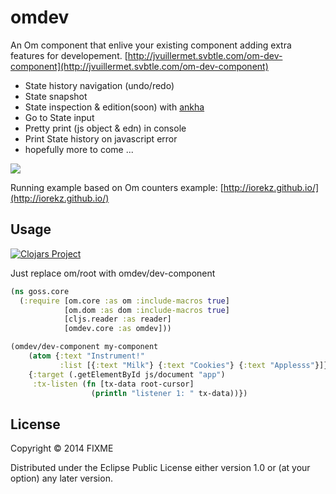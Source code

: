 # omdev

An Om component that enlive your existing component adding extra features for developement.
[http://jvuillermet.svbtle.com/om-dev-component](http://jvuillermet.svbtle.com/om-dev-component)

- State history navigation (undo/redo)
- State snapshot
- State inspection & edition(soon) with [ankha](https://github.com/noprompt/ankha)
- Go to State input
- Pretty print (js object & edn) in console
- Print State history on javascript error
- hopefully more to come ...

![](http://i60.tinypic.com/14mgu3p.png)

Running example based on Om counters example: [http://iorekz.github.io/](http://iorekz.github.io/)

## Usage

[![Clojars Project](http://clojars.org/omdev/latest-version.svg)](http://clojars.org/omdev)

Just replace om/root with omdev/dev-component

```clojure
(ns goss.core
  (:require [om.core :as om :include-macros true]
            [om.dom :as dom :include-macros true]
            [cljs.reader :as reader]
            [omdev.core :as omdev]))

(omdev/dev-component my-component
    (atom {:text "Instrument!"
           :list [{:text "Milk"} {:text "Cookies"} {:text "Applesss"}]})
    {:target (.getElementById js/document "app")
     :tx-listen (fn [tx-data root-cursor]
                  (println "listener 1: " tx-data))})
```

## License

Copyright © 2014 FIXME

Distributed under the Eclipse Public License either version 1.0 or (at
your option) any later version.

